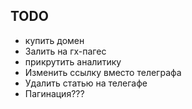 ## TODO

- купить домен
- Залить на гх-пагес
- прикрутить аналитику
- Изменить ссылку вместо телеграфа
- Удалить статью на телегафе
- Пагинация???
